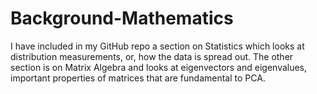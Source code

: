 # Background-Mathematics
I have included in my GitHub repo a section on Statistics which looks at distribution measurements, or, how the data is spread out. The other section is on Matrix Algebra and looks at eigenvectors and eigenvalues, important properties of matrices that are fundamental to PCA. 

